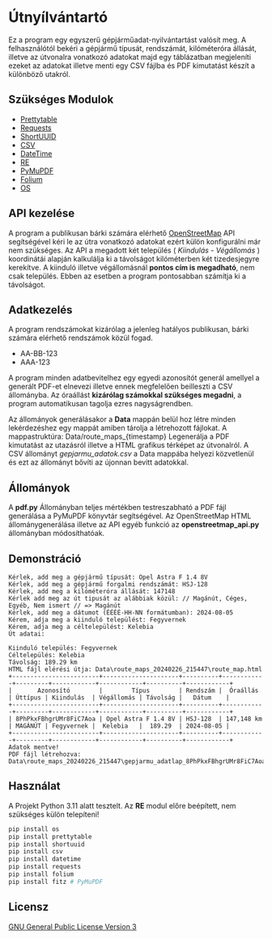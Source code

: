 
# Útnyílvántartó

Ez a program egy egyszerű gépjárműadat-nyilvántartást valósít meg.
A felhasználótól bekéri a gépjármű típusát, rendszámát, kilóméteróra állását, illetve az útvonalra vonatkozó adatokat
majd egy táblázatban megjeleníti ezeket az adatokat illetve menti egy CSV fájlba és PDF kimutatást készít a különböző utakról.


## Szükséges Modulok

- [Prettytable](https://pypi.org/project/prettytable/)
- [Requests](https://pypi.org/project/requests/)
- [ShortUUID](https://pypi.org/project/shortuuid/)
- [CSV](https://docs.python.org/3/library/csv.html)
- [DateTime](https://docs.python.org/3/library/datetime.html)
- [RE](https://docs.python.org/3/library/re.html)
- [PyMuPDF](https://pypi.org/project/PyMuPDF/)
- [Folium](https://pypi.org/project/folium/)
- [OS](https://docs.python.org/3/library/os.html)

## API kezelése
A program a publikusan bárki számára elérhető [OpenStreetMap](https://www.openstreetmap.org/#map=8/47.184/19.509) API segítségével kéri le az útra vonatkozó adatokat ezért külön konfigurálni már nem szükséges.
Az API a megadott két település ( *Kiindulás - Végállomás* ) koordinátái alapján kalkulálja ki a távolságot kilóméterben két tizedesjegyre kerekítve.
A kiinduló illetve végállomásnál **pontos cím is megadható**, nem csak település. Ebben az esetben a program pontosabban számítja ki a távolságot. 

## Adatkezelés
A program rendszámokat kizárólag a jelenleg hatályos publikusan, bárki számára elérhető rendszámok közül fogad.
- AA-BB-123
- AAA-123

A program minden adatbevitelhez egy egyedi azonosítót generál amellyel a generált PDF-et elnevezi illetve ennek megfelelően beilleszti a CSV állományba.
Az óraállást **kizárólag számokkal szükséges megadni**, a program automatikusan tagolja ezres nagyságrendben.

Az állományok generálásakor a **Data** mappán belül hoz létre minden lekérdezéshez egy mappát amiben tárolja a létrehozott fájlokat.  A mappastruktúra: Data/route_maps_{timestamp} 
Legenerálja a PDF kimutatást az utazásról illetve a HTML grafikus térképet az útvonalról. A CSV állományt *gepjarmu_adatok.csv* a Data mappába helyezi közvetlenül és ezt az állományt bővíti az újonnan bevitt adatokkal.

## Állományok
A **pdf.py** Állományban teljes mértékben testreszabható a PDF fájl generálása a PyMuPDF könyvtár segítségével.
Az OpenStreetMap HTML állománygenerálása illetve az API egyéb funkció az **openstreetmap_api.py** állományban módosíthatóak.

## Demonstráció

```text
Kérlek, add meg a gépjármű típusát: Opel Astra F 1.4 8V
Kérlek, add meg a gépjármű forgalmi rendszámát: HSJ-128
Kérlek, add meg a kilóméteróra állását: 147148
Kérlek add meg az út tipusát az alábbiak közül: // Magánút, Céges, Egyéb, Nem ismert // => Magánút
Kérlek, add meg a dátumot (ÉÉÉÉ-HH-NN formátumban): 2024-08-05
Kérem, adja meg a kiinduló települést: Fegyvernek
Kérem, adja meg a céltelepülést: Kelebia
Út adatai:
 
Kiinduló település: Fegyvernek
Céltelepülés: Kelebia
Távolság: 189.29 km
HTML fájl elérési útja: Data\route_maps_20240226_215447\route_map.html
+------------------------+---------------------+----------+------------+---------+------------+------------+----------+------------+
|       Azonosító        |        Típus        | Rendszám |  Óraállás  | Úttípus | Kiindulás  | Végállomás | Távolság |   Dátum    |
+------------------------+---------------------+----------+------------+---------+------------+------------+----------+------------+
| 8PhPkxFBhgrUMr8FiC7Aoa | Opel Astra F 1.4 8V | HSJ-128  | 147,148 km | MAGÁNÚT | Fegyvernek |  Kelebia   |  189.29  | 2024-08-05 |
+------------------------+---------------------+----------+------------+---------+------------+------------+----------+------------+
Adatok mentve!
PDF fájl létrehozva: Data\route_maps_20240226_215447\gepjarmu_adatlap_8PhPkxFBhgrUMr8FiC7Aoa_20240226_215447.pdf

```
## Használat
A Projekt Python 3.11 alatt tesztelt. 
Az **RE** modul előre beépített, nem szükséges külön telepíteni!

```bash
pip install os
pip install prettytable
pip install shortuuid
pip install csv
pip install datetime
pip install requests
pip install folium
pip install fitz # PyMuPDF
```

## Licensz

[GNU General Public License Version 3](https://raw.githubusercontent.com/HaLTeX1/Utnyilvantarto/main/LICENSE)
